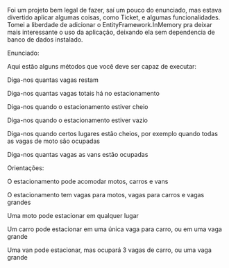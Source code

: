 Foi um projeto bem legal de fazer, saí um pouco do enunciado, mas estava divertido aplicar algumas coisas, como Ticket, e algumas funcionalidades.
Tomei a liberdade de adicionar o EntityFramework.InMemory pra deixar mais interessante o uso da aplicação, deixando ela sem dependencia de banco de dados instalado. 

Enunciado:

Aqui estão alguns métodos que você deve ser capaz de executar:

Diga-nos quantas vagas restam 

Diga-nos quantas vagas totais há no estacionamento 

Diga-nos quando o estacionamento estiver cheio 

Diga-nos quando o estacionamento estiver vazio 

Diga-nos quando certos lugares estão cheios, por exemplo quando todas as vagas de moto são ocupadas 

Diga-nos quantas vagas as vans estão ocupadas 

Orientações: 


O estacionamento pode acomodar motos, carros e vans 

O estacionamento tem vagas para motos, vagas para carros e vagas grandes 

Uma moto pode estacionar em qualquer lugar 

Um carro pode estacionar em uma única vaga para carro, ou em uma vaga grande 

Uma van pode estacionar, mas ocupará 3 vagas de carro, ou uma vaga grande 




